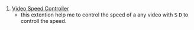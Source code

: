 
1. [Video Speed Controller](https://chrome.google.com/webstore/detail/video-speed-controller/nffaoalbilbmmfgbnbgppjihopabppdk?hl=en) 
   - this extention help  me to control the speed of a any video with <kbd>S</kbd> <kbd>D</kbd> to controll the speed.
